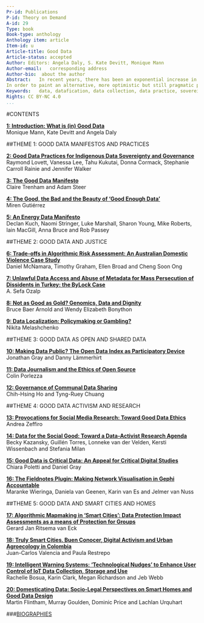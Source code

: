 ```yaml
---
Pr-id: Publications
P-id: Theory on Demand
A-id: 29
Type: book
Book-type: anthology
Anthology item: article
Item-id: u
Article-title: Good Data
Article-status: accepted
Author: Editors: Angela Daly, S. Kate Devitt, Monique Mann 
Author-email:   corresponding address
Author-bio:  about the author
Abstract:   In recent years, there has been an exponential increase in the collection, aggregation and automated analysis of information by government and private actors, and in response to this there has been a significant critique regarding what could be termed ‘bad’ data practices in the globalised digital economy. 
In order to paint an alternative, more optimistic but still pragmatic picture of the datafied future, this book examines and proposes ‘good data’ practices, values and principles from an interdisciplinary, international perspective. From ideas of data sovereignty and justice, to manifestos for change and calls for activism, this collection opens a multifaceted conversation on the kinds of futures we want to see, and presents concrete steps on how we can start realising good data in practice.
Keywords:   data, datafication, data collection, data practice, sovereignty, activism
Rights: CC BY-NC 4.0
...
```


#CONTENTS


<a href="03chapter1.md"> **1: Introduction: What is (in) Good Data** </a>   <br />
Monique Mann, Kate Devitt and Angela Daly



##THEME 1: GOOD DATA MANIFESTOS AND PRACTICES

<a href="05chapter2.md">**2: Good Data Practices for Indigenous Data Sovereignty and Governance** </a> <br />
Raymond Lovett, Vanessa Lee, Tahu Kukutai, Donna Cormack, Stephanie Carroll Rainie and Jennifer Walker

<a href="06chapter3.md">**3: The Good Data Manifesto** </a><br />
Claire Trenham and Adam Steer

<a href="07chapter4.md">**4: The Good, the Bad and the Beauty of ‘Good Enough Data’** </a><br />
Miren Gutiérrez

<a href="08chapter5.md">**5: An Energy Data Manifesto**</a> <br />
Declan Kuch, Naomi Stringer, Luke Marshall, Sharon Young, Mike Roberts, Iain MacGill, Anna Bruce and Rob Passey

##THEME 2: GOOD DATA AND JUSTICE 

<a href="10chapter6.md">**6: Trade-offs in Algorithmic Risk Assessment: An Australian Domestic Violence Case Study** </a> <br /> 
Daniel McNamara, Timothy Graham, Ellen Broad and Cheng Soon Ong

<a href="11chapter7.md">**7: Unlawful Data Access and Abuse of Metadata for Mass Persecution of Dissidents in Turkey: the ByLock Case** </a><br /> 
A. Sefa Ozalp

<a href="12chapter8.md">**8: Not as Good as Gold? Genomics, Data and Dignity**</a><br /> 
Bruce Baer Arnold and Wendy Elizabeth Bonython

<a href="13chapter9.md">**9: Data Localization: Policymaking or Gambling?**</a><br /> 
Nikita Melashchenko

##THEME 3: GOOD DATA AS OPEN AND SHARED DATA

<a href="15chapter10.md">**10: Making Data Public? The Open Data Index as Participatory Device**</a><br /> 
Jonathan Gray and Danny Lämmerhirt

<a href="16chapter11.md">**11: Data Journalism and the Ethics of Open Source**</a><br />
Colin Porlezza

<a href="17chapter12.md">**12: Governance of Communal Data Sharing**</a><br />
Chih-Hsing Ho and Tyng-Ruey Chuang

##THEME 4: GOOD DATA ACTIVISM AND RESEARCH 

<a href="19chapter13.md">**13: Provocations for Social Media Research: Toward Good Data Ethics**</a><br />
Andrea Zeffiro

<a href="20chapter14.md">**14: Data for the Social Good: Toward a Data-Activist Research Agenda**</a><br />
Becky Kazansky, Guillén Torres, Lonneke van der Velden, Kersti Wissenbach and Stefania Milan

<a href="21chapter15.md">**15: Good Data is Critical Data: An Appeal for Critical Digital Studies**</a><br /> 
Chiara Poletti and Daniel Gray

<a href="22chapter16.md">**16: The Fieldnotes Plugin: Making Network Visualisation in Gephi Accountable**</a><br />Maranke Wieringa, Daniela van Geenen, Karin van Es and Jelmer van Nuss

##THEME 5: GOOD DATA AND SMART CITIES AND HOMES 

<a href="24chapter17.md">**17: Algorithmic Mapmaking in ‘Smart Cities’: Data Protection Impact Assessments as a means of Protection for Groups**</a><br />
Gerard Jan Ritsema van Eck

<a href="25chapter18.md">**18: Truly Smart Cities. Buen Conocer, Digital Activism and Urban Agroecology in Colombia**</a><br />
Juan-Carlos Valencia and Paula Restrepo

<a href="26chapter19.md">**19: Intelligent Warning Systems: ‘Technological Nudges’ to Enhance User Control of IoT Data Collection, Storage and Use**</a><br /> 
Rachelle Bosua, Karin Clark, Megan Richardson and Jeb Webb

<a href="27chapter20.md">**20: Domesticating Data: Socio-Legal Perspectives on Smart Homes and Good Data Design**</a><br />
Martin Flintham, Murray Goulden, Dominic Price and Lachlan Urquhart

###<a href="28biographies.md">BIOGRAPHIES</a>
